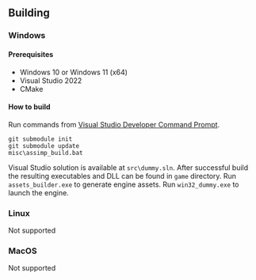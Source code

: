 ## Building
### Windows
#### Prerequisites
* Windows 10 or Windows 11 (x64)
* Visual Studio 2022
* CMake
#### How to build
Run commands from [Visual Studio Developer Command Prompt](https://learn.microsoft.com/en-us/visualstudio/ide/reference/command-prompt-powershell?view=vs-2022).
```
git submodule init
git submodule update
misc\assimp_build.bat
```
Visual Studio solution is available at `src\dummy.sln`. After successful build the resulting executables and DLL can be found in `game` directory. Run `assets_builder.exe` to generate engine assets. Run `win32_dummy.exe` to launch the engine.
### Linux
Not supported
### MacOS
Not supported